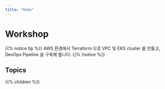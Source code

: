 ```yaml
---
title: "Home"
---
```


# Workshop

{{% notice tip %}}
AWS 환경에서 Terraform 으로 VPC 및 EKS cluster 를 만들고, DevOps Pipeline 을 구축해 봅니다.
{{% /notice %}}

## Topics

{{% children %}}

